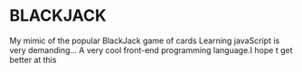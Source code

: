 # BLACKJACK
My mimic of the popular BlackJack game of cards 
Learning javaScript is very demanding...
A very cool front-end programming language.I hope t get better at this  

